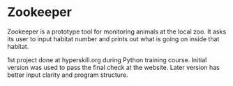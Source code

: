 # Zookeeper

Zookeeper is a prototype tool for monitoring animals at the local zoo.
It asks its user to input habitat number and prints out what is going on inside that habitat.

1st project done at hyperskill.org during Python training course.
Initial version was used to pass the final check at the website.
Later version has better input clarity and program structure.